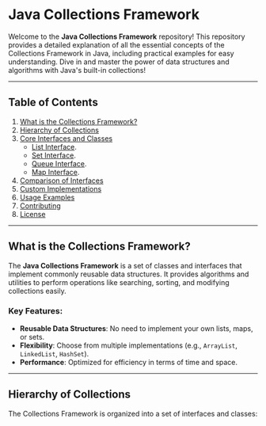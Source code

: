 # Java Collections Framework

Welcome to the **Java Collections Framework** repository! This repository provides a detailed explanation of all the essential concepts of the Collections Framework in Java, including practical examples for easy understanding. Dive in and master the power of data structures and algorithms with Java's built-in collections!

---

## Table of Contents

1. [What is the Collections Framework?](#what-is-the-collections-framework.)
2. [Hierarchy of Collections](#hierarchy-of-collections.)
3. [Core Interfaces and Classes](#core-interfaces-and-classes.)
    - [List Interface](#list-interface.).
    - [Set Interface](#set-interface.).
    - [Queue Interface](#queue-interface.).
    - [Map Interface](#map-interface.).
4. [Comparison of Interfaces](#comparison-of-interfaces.)
5. [Custom Implementations](#custom-implementations)
6. [Usage Examples](#usage-examples)
7. [Contributing](#contributing)
8. [License](#license)

---

## What is the Collections Framework?

The **Java Collections Framework** is a set of classes and interfaces that implement commonly reusable data structures. It provides algorithms and utilities to perform operations like searching, sorting, and modifying collections easily.

### Key Features:
- **Reusable Data Structures**: No need to implement your own lists, maps, or sets.
- **Flexibility**: Choose from multiple implementations (e.g., `ArrayList`, `LinkedList`, `HashSet`).
- **Performance**: Optimized for efficiency in terms of time and space.

---

## Hierarchy of Collections

The Collections Framework is organized into a set of interfaces and classes:

